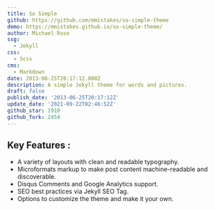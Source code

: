 ```yaml
---
title: So Simple
github: https://github.com/mmistakes/so-simple-theme
demo: https://mmistakes.github.io/so-simple-theme/
author: Michael Rose
ssg:
  - Jekyll
css:
  - Scss
cms:
  - Markdown
date: 2013-06-25T20:17:12.000Z
description: A simple Jekyll theme for words and pictures.
draft: false
publish_date: '2013-06-25T20:17:12Z'
update_date: '2021-09-22T02:46:52Z'
github_star: 1910
github_fork: 2454
---
```


## Key Features :

- A variety of layouts with clean and readable typography.
- Microformats markup to make post content machine-readable and discoverable.
- Disqus Comments and Google Analytics support.
- SEO best practices via Jekyll SEO Tag.
- Options to customize the theme and make it your own.
